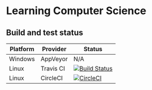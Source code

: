 # Learning Computer Science

## Build and test status

| Platform | Provider | Status |
|----------|----------|--------|
| Windows | AppVeyor | N/A |
| Linux | Travis CI | [![Build Status](https://travis-ci.org/manastalukdar/learning_computer-science.svg?branch=master)](https://travis-ci.org/manastalukdar/learning_computer-science) |
| Linux | CircleCI | [![CircleCI](https://circleci.com/gh/manastalukdar/learning_computer-science/tree/master.svg?style=svg)](https://circleci.com/gh/manastalukdar/learning_computer-science/tree/master) |